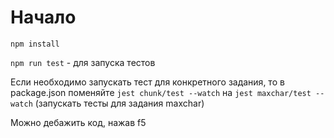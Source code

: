 # Начало

`npm install`

`npm run test` - для запуска тестов

Если необходимо запускать тест для конкретного задания, то в package.json поменяйте `jest chunk/test --watch` на `jest maxchar/test --watch` (запускать тесты для задания maxchar)

Можно дебажить код, нажав f5
